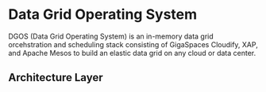 # Data Grid Operating System
DGOS (Data Grid Operating System) is an in-memory data grid orcehstration and scheduling stack consisting of GigaSpaces Cloudify, XAP, and Apache Mesos to build an elastic data grid on any cloud or data center. 

## Architecture Layer
